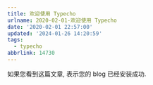 ```yaml
---
title: 欢迎使用 Typecho
urlname: 2020-02-01-欢迎使用 Typecho
date: '2020-02-01 22:57:00'
updated: '2024-01-26 14:20:59'
tags:
  - typecho
abbrlink: 14730
---
```

如果您看到这篇文章, 表示您的 blog 已经安装成功.


